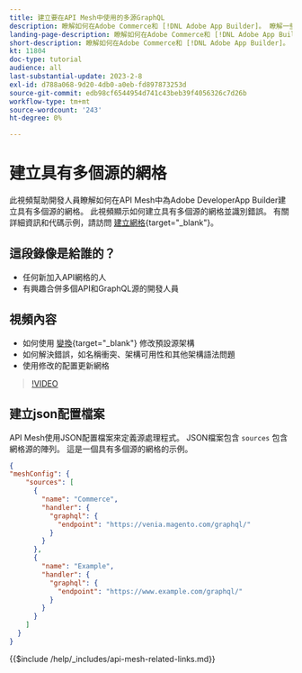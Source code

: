 ```yaml
---
title: 建立要在API Mesh中使用的多源GraphQL
description: 瞭解如何在Adobe Commerce和 [!DNL Adobe App Builder]。 瞭解一些常見錯誤以及如何解決它們。
landing-page-description: 瞭解如何在Adobe Commerce和 [!DNL Adobe App Builder]。 瞭解如何建立具有多個源的網格以及如何解決一些常見錯誤。
short-description: 瞭解如何在Adobe Commerce和 [!DNL Adobe App Builder]。 瞭解如何建立具有多個源的網格以及如何解決一些常見錯誤。
kt: 11804
doc-type: tutorial
audience: all
last-substantial-update: 2023-2-8
exl-id: d788a068-9d20-4db0-a0eb-fd897873253d
source-git-commit: edb98cf6544954d741c43beb39f4056326c7d26b
workflow-type: tm+mt
source-wordcount: '243'
ht-degree: 0%

---
```


# 建立具有多個源的網格

此視頻幫助開發人員瞭解如何在API Mesh中為Adobe DeveloperApp Builder建立具有多個源的網格。 此視頻顯示如何建立具有多個源的網格並識別錯誤。 有關詳細資訊和代碼示例，請訪問 [建立網格](https://developer.adobe.com/graphql-mesh-gateway/gateway/create-mesh/#create-a-mesh-1){target="_blank"}。

## 這段錄像是給誰的？

* 任何新加入API網格的人
* 有興趣合併多個API和GraphQL源的開發人員

## 視頻內容

* 如何使用 [變換](https://developer.adobe.com/graphql-mesh-gateway/gateway/transforms/){target="_blank"} 修改預設源架構
* 如何解決錯誤，如名稱衝突、架構可用性和其他架構語法問題
* 使用修改的配置更新網格

>[!VIDEO](https://video.tv.adobe.com/v/3414125?quality=12&learn=on)

## 建立json配置檔案

API Mesh使用JSON配置檔案來定義源處理程式。 JSON檔案包含 `sources` 包含網格源的陣列。 這是一個具有多個源的網格的示例。

```json
{
"meshConfig": {
    "sources": [
      {
        "name": "Commerce",
        "handler": {
          "graphql": {
            "endpoint": "https://venia.magento.com/graphql/"
          }
        }
      },
      {
        "name": "Example",
        "handler": {
          "graphql": {
            "endpoint": "https://www.example.com/graphql/"
          }
        }
      }
    ]
  }
}
```

{{$include /help/_includes/api-mesh-related-links.md}}
